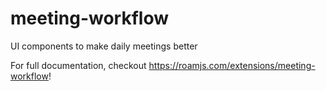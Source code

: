 # meeting-workflow
        
UI components to make daily meetings better
  
For full documentation, checkout https://roamjs.com/extensions/meeting-workflow!
